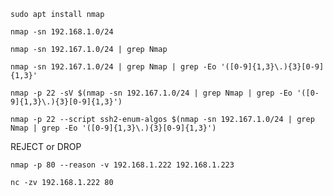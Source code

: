 ```
sudo apt install nmap
```

```
nmap -sn 192.168.1.0/24
```

```
nmap -sn 192.167.1.0/24 | grep Nmap
```

```
nmap -sn 192.167.1.0/24 | grep Nmap | grep -Eo '([0-9]{1,3}\.){3}[0-9]{1,3}'
```

```
nmap -p 22 -sV $(nmap -sn 192.167.1.0/24 | grep Nmap | grep -Eo '([0-9]{1,3}\.){3}[0-9]{1,3}')
```

```
nmap -p 22 --script ssh2-enum-algos $(nmap -sn 192.167.1.0/24 | grep Nmap | grep -Eo '([0-9]{1,3}\.){3}[0-9]{1,3}')
```

REJECT or DROP

```
nmap -p 80 --reason -v 192.168.1.222 192.168.1.223
```

```
nc -zv 192.168.1.222 80
```
